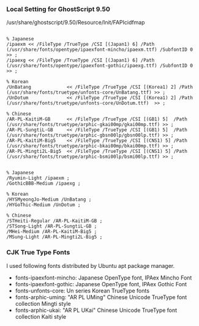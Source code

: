 
### Local Setting for GhostScript 9.50

/usr/share/ghostscript/9.50/Resource/Init/FAPIcidfmap

```

% Japanese
/ipaexm << /FileType /TrueType /CSI [(Japan1) 6] /Path (/usr/share/fonts/opentype/ipaexfont-mincho/ipaexm.ttf) /SubfontID 0 >> ;
/ipaexg << /FileType /TrueType /CSI [(Japan1) 6] /Path (/usr/share/fonts/opentype/ipaexfont-gothic/ipaexg.ttf) /SubfontID 0 >> ;

% Korean
/UnBatang             << /FileType /TrueType /CSI [(Korea1) 2] /Path (/usr/share/fonts/truetype/unfonts-core/UnBatang.ttf) >> ;
/UnDotum              << /FileType /TrueType /CSI [(Korea1) 2] /Path (/usr/share/fonts/truetype/unfonts-core/UnDotum.ttf)  >> ;

% Chinese
/AR-PL-KaitiM-GB      << /FileType /TrueType /CSI [(GB1) 5]  /Path (/usr/share/fonts/truetype/arphic-gkai00mp/gkai00mp.ttf) >> ;
/AR-PL-SungtiL-GB     << /FileType /TrueType /CSI [(GB1) 5]  /Path (/usr/share/fonts/truetype/arphic-gbsn00lp/gbsn00lp.ttf) >> ;
/AR-PL-KaitiM-Big5    << /FileType /TrueType /CSI [(CNS1) 5] /Path (/usr/share/fonts/truetype/arphic-bkai00mp/bkai00mp.ttf) >> ;
/AR-PL-Mingti2L-Big5  << /FileType /TrueType /CSI [(CNS1) 5] /Path (/usr/share/fonts/truetype/arphic-bsmi00lp/bsmi00lp.ttf) >> ;


% Japanese
/Ryumin-Light /ipaexm ;
/GothicBBB-Medium /ipaexg ;

% Korean
/HYSMyeongJo-Medium /UnBatang ;
/HYGoThic-Medium /UnDotum ;

% Chinese
/STHeiti-Regular /AR-PL-KaitiM-GB ;
/STSong-Light /AR-PL-SungtiL-GB ;
/MHei-Medium /AR-PL-KaitiM-Big5 ;
/MSung-Light /AR-PL-Mingti2L-Big5 ;

```

### CJK True Type Fonts

I used following fonts distributed by Ubuntu apt package manager.

* fonts-ipaexfont-mincho: Japanese OpenType font, IPAex Mincho Font
* fonts-ipaexfont-gothic: Japanese OpenType font, IPAex Gothic Font
* fonts-unfonts-core: Un series Korean TrueType fonts
* fonts-arphic-uming: "AR PL UMing" Chinese Unicode TrueType font collection Mingti style
* fonts-arphic-ukai: "AR PL UKai" Chinese Unicode TrueType font collection Kaiti style
